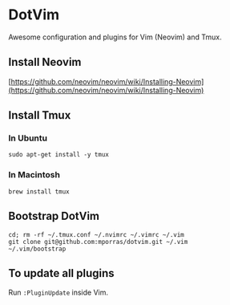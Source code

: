 # DotVim

Awesome configuration and plugins for Vim (Neovim) and Tmux.


## Install Neovim

[https://github.com/neovim/neovim/wiki/Installing-Neovim](https://github.com/neovim/neovim/wiki/Installing-Neovim)


## Install Tmux


### In Ubuntu

````
sudo apt-get install -y tmux
````


### In Macintosh

````
brew install tmux
````


## Bootstrap DotVim

````
cd; rm -rf ~/.tmux.conf ~/.nvimrc ~/.vimrc ~/.vim
git clone git@github.com:mporras/dotvim.git ~/.vim
~/.vim/bootstrap
````


## To update all plugins

Run `:PluginUpdate` inside Vim.
